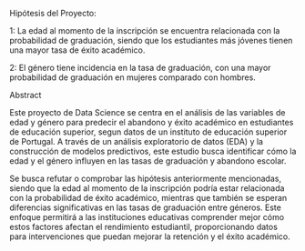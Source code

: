 ﻿Hipótesis del Proyecto:

1: La edad al momento de la inscripción se encuentra relacionada con la probabilidad de graduación, siendo que los estudiantes más jóvenes tienen una mayor tasa de éxito académico.

2: El género tiene incidencia en la tasa de graduación, con una mayor probabilidad de graduación en mujeres comparado con hombres.


Abstract

Este proyecto de Data Science se centra en el análisis de las variables de edad y género para predecir el abandono y éxito académico en estudiantes de educación superior, segun datos de un instituto de educación superior de Portugal. A través de un análisis exploratorio de datos (EDA) y la construcción de modelos predictivos, este estudio busca identificar cómo la edad y el género influyen en las tasas de graduación y abandono escolar.

Se busca refutar o comprobar las hipótesis anteriormente mencionadas, siendo que la edad al momento de la inscripción podría estar relacionada con la probabilidad de éxito académico, mientras que también se esperan diferencias significativas en las tasas de graduación entre géneros. Este enfoque permitirá a las instituciones educativas comprender mejor cómo estos factores afectan el rendimiento estudiantil, proporcionando datos para intervenciones que puedan mejorar la retención y el éxito académico.

